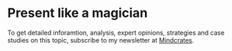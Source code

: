 # Present like a magician

To get detailed inforamtion, analysis, expert opinions, strategies and case studies on this topic, subscribe to my newsletter at [Mindcrates](https://codingnninja.substack.com).